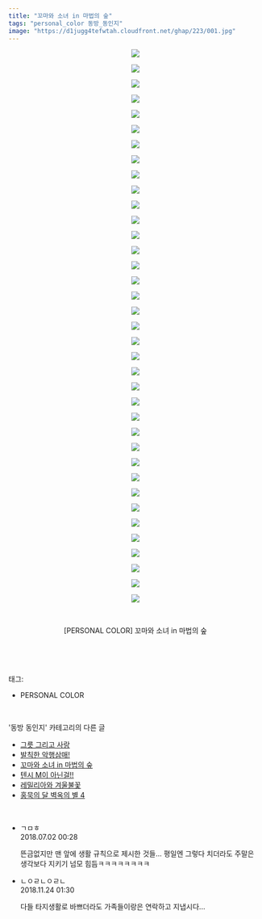 ```yaml
---
title: "꼬마와 소녀 in 마법의 숲"
tags: "personal_color 동방_동인지"
image: "https://d1jugg4tefwtah.cloudfront.net/ghap/223/001.jpg"
---
```

<div class="article">
<p style="text-align: center; clear: none; float: none;"><img src="{{ site.imgserver11 }}/ghap/223/001.jpg"/></p>
<p style="text-align: center; clear: none; float: none;"><img src="{{ site.imgserver11 }}/ghap/223/002.jpg"/></p>
<p style="text-align: center; clear: none; float: none;"><img src="{{ site.imgserver11 }}/ghap/223/003.jpg"/></p>
<p style="text-align: center; clear: none; float: none;"><img src="{{ site.imgserver11 }}/ghap/223/004.jpg"/></p>
<p style="text-align: center; clear: none; float: none;"><img src="{{ site.imgserver11 }}/ghap/223/005.jpg"/></p>
<p style="text-align: center; clear: none; float: none;"><img src="{{ site.imgserver11 }}/ghap/223/006.jpg"/></p>
<p style="text-align: center; clear: none; float: none;"><img src="{{ site.imgserver11 }}/ghap/223/007.jpg"/></p>
<p style="text-align: center; clear: none; float: none;"><img src="{{ site.imgserver11 }}/ghap/223/008.jpg"/></p>
<p style="text-align: center; clear: none; float: none;"><img src="{{ site.imgserver11 }}/ghap/223/009.jpg"/></p>
<p style="text-align: center; clear: none; float: none;"><img src="{{ site.imgserver11 }}/ghap/223/010.jpg"/></p>
<p style="text-align: center; clear: none; float: none;"><img src="{{ site.imgserver11 }}/ghap/223/011.jpg"/></p>
<p style="text-align: center; clear: none; float: none;"><img src="{{ site.imgserver11 }}/ghap/223/012.jpg"/></p>
<p style="text-align: center; clear: none; float: none;"><img src="{{ site.imgserver11 }}/ghap/223/013.jpg"/></p>
<p style="text-align: center; clear: none; float: none;"><img src="{{ site.imgserver11 }}/ghap/223/014.jpg"/></p>
<p style="text-align: center; clear: none; float: none;"><img src="{{ site.imgserver11 }}/ghap/223/015.jpg"/></p>
<p style="text-align: center; clear: none; float: none;"><img src="{{ site.imgserver11 }}/ghap/223/016.jpg"/></p>
<p style="text-align: center; clear: none; float: none;"><img src="{{ site.imgserver11 }}/ghap/223/017.jpg"/></p>
<p style="text-align: center; clear: none; float: none;"><img src="{{ site.imgserver11 }}/ghap/223/018.jpg"/></p>
<p style="text-align: center; clear: none; float: none;"><img src="{{ site.imgserver11 }}/ghap/223/019.jpg"/></p>
<p style="text-align: center; clear: none; float: none;"><img src="{{ site.imgserver11 }}/ghap/223/020.jpg"/></p>
<p style="text-align: center; clear: none; float: none;"><img src="{{ site.imgserver11 }}/ghap/223/021.jpg"/></p>
<p style="text-align: center; clear: none; float: none;"><img src="{{ site.imgserver11 }}/ghap/223/022.jpg"/></p>
<p style="text-align: center; clear: none; float: none;"><img src="{{ site.imgserver11 }}/ghap/223/023.jpg"/></p>
<p style="text-align: center; clear: none; float: none;"><img src="{{ site.imgserver11 }}/ghap/223/024.jpg"/></p>
<p style="text-align: center; clear: none; float: none;"><img src="{{ site.imgserver11 }}/ghap/223/025.jpg"/></p>
<p style="text-align: center; clear: none; float: none;"><img src="{{ site.imgserver11 }}/ghap/223/026.jpg"/></p>
<p style="text-align: center; clear: none; float: none;"><img src="{{ site.imgserver11 }}/ghap/223/027.jpg"/></p>
<p style="text-align: center; clear: none; float: none;"><img src="{{ site.imgserver11 }}/ghap/223/028.jpg"/></p>
<p style="text-align: center; clear: none; float: none;"><img src="{{ site.imgserver11 }}/ghap/223/029.jpg"/></p>
<p style="text-align: center; clear: none; float: none;"><img src="{{ site.imgserver11 }}/ghap/223/030.jpg"/></p>
<p style="text-align: center; clear: none; float: none;"><img src="{{ site.imgserver11 }}/ghap/223/031.jpg"/></p>
<p style="text-align: center; clear: none; float: none;"><img src="{{ site.imgserver11 }}/ghap/223/032.jpg"/></p>
<p style="text-align: center; clear: none; float: none;"><img src="{{ site.imgserver11 }}/ghap/223/033.jpg"/></p>
<p style="text-align: center; clear: none; float: none;"><img src="{{ site.imgserver11 }}/ghap/223/034.jpg"/></p>
<p style="text-align: center; clear: none; float: none;"><img src="{{ site.imgserver11 }}/ghap/223/035.jpg"/></p>
<p style="text-align: center; clear: none; float: none;"><img src="{{ site.imgserver11 }}/ghap/223/036.jpg"/></p>
<p style="text-align: center; clear: none; float: none;"><img src="{{ site.imgserver11 }}/ghap/223/037.jpg"/></p>
<p style="text-align: center; clear: none; float: none;"><br/></p>
<p style="text-align: center; clear: none; float: none;">[PERSONAL COLOR] 꼬마와 소녀 in 마법의 숲</p>
<p><br/></p>
</div><br/>
<div class="tagTrail">
<p>태그: </p>
<ul>
<li>PERSONAL COLOR</li>
</ul>
</div><br/>
<div class="another">
<p>'동방 동인지' 카테고리의 다른 글</p>
<ul>
<li><a href="/ghap_225">그릇 그리고 사랑</a></li>
<li><a href="/ghap_224">발칙한 악행삼매!</a></li>
<li><a href="/ghap_223">꼬마와 소녀 in 마법의 숲</a></li>
<li><a href="/ghap_222">텐시 M이 아닌걸!!</a></li>
<li><a href="/ghap_221">레밀리아와 겨울불꽃</a></li>
<li><a href="/ghap_220">홍묵의 달 벽옥의 별 4</a></li>
</ul>
</div><br/>
<div class="cb_module cb_fluid">
<div class="cb_wrt cb_profile">
<div class="comment">
<ul>
<li class="cb_thumb_off" id="comment15279478">
<div class="cb_comment_area">
<div class="cb_info_area">
<div class="cb_section">
<span class="cb_nick_name">ㄱㅁㅎ</span>
</div>
<div class="cb_section">
<span class="cb_date">2018.07.02 00:28 </span>
</div>
</div>
<div class="cb_dsc_comment">
<p class="cb_dsc">
											뜬금없지만 맨 앞에 생활 규칙으로 제시한 것들... 평일엔 그렇다 치더라도 주말은 생각보다 지키기 넘모 힘듬ㅋㅋㅋㅋㅋㅋㅋㅋ
										</p>
</div>
</div></li>
<li class="cb_thumb_off" id="comment15377657">
<div class="cb_comment_area">
<div class="cb_info_area">
<div class="cb_section">
<span class="cb_nick_name">ㄴㅇㄹㄴㅇㄹㄴ</span>
</div>
<div class="cb_section">
<span class="cb_date">2018.11.24 01:30 </span>
</div>
</div>
<div class="cb_dsc_comment">
<p class="cb_dsc">
											다들 타지생활로 바쁘더라도 가족들이랑은 연락하고 지냅시다...
										</p>
</div>
</div></li>
</ul>
</div>
</div><!-- commentList close -->
</div><br/>
